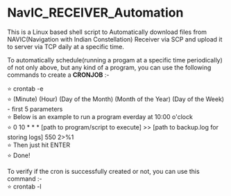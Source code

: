 # NavIC_RECEIVER_Automation

This is a Linux based shell script to Automatically download files from NAVIC(Navigation with Indian Constellation) Receiver via SCP and upload it to server via TCP daily at a specific time.

To automatically schedule(running a progam at a specific time periodically) of not only above, but any kind of a program, you can use the following commands to create a <b>CRONJOB</b> :-  

⭐ crontab -e  
⭐ (Minute) (Hour) (Day of the Month) (Month of the Year) (Day of the Week) - first 5 parameters   
⭐ Below is an example to run a program everday at 10:00 o'clock  
⭐ 0 10 * * * [path to program/script to execute] >> [path to backup.log for storing logs] 550 2>%1  
⭐ Then just hit ENTER  
⭐ Done!  
 
 To verify if the cron is successfully created or not, you can use this command :-  
 ⭐ crontab -l

